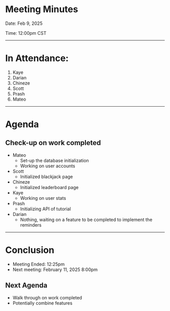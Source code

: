 Meeting Minutes
===============
Date: Feb 9, 2025

Time: 12:00pm CST

-------------------

# In Attendance:
1. Kaye
2. Darian
3. Chineze
4. Scott
5. Prash
6. Mateo

-------------------

# Agenda

## Check-up on work completed

* Mateo
    * Set-up the database initialization
    * Working on user accounts
* Scott
    * Initialized blackjack page
* Chineze
    * Initialized leaderboard page
* Kaye
    * Working on user stats
* Prash
    * Initializing API of tutorial
* Darian
    * Nothing, waiting on a feature to be completed to implement the reminders

-------------------
# Conclusion
* Meeting Ended: 12:25pm
* Next meeting: February 11, 2025 8:00pm

## Next Agenda
* Walk through on work completed
* Potentially combine features
